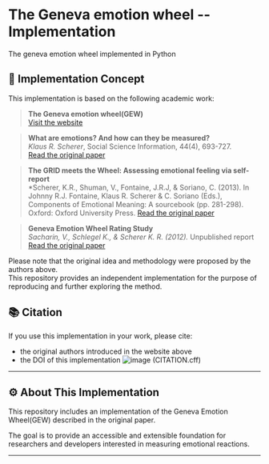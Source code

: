 # The Geneva emotion wheel -- Implementation
The geneva emotion wheel implemented in Python


## 🧠 Implementation Concept

This implementation is based on the following academic work:

> **The Geneva emotion wheel(GEW)**   
> [Visit the website](https://www.unige.ch/cisa/gew/)

> **What are emotions? And how can they be measured?**  
> *Klaus R. Scherer*, Social Science Information, 44(4), 693-727.  
> [Read the original paper](https://www.unige.ch/cisa/files/6914/6720/3988/2005_Scherer_SSI.pdf)

> **The GRID meets the Wheel: Assessing emotional feeling via self-report**  
> *Scherer, K.R., Shuman, V., Fontaine, J.R.J, & Soriano, C. (2013).
> In Johnny R.J. Fontaine, Klaus R. Scherer & C. Soriano (Eds.), Components of Emotional Meaning: A sourcebook (pp. 281-298). Oxford: Oxford University Press.
> [Read the original paper](https://www.researchgate.net/publication/280880696_The_GRID_meets_the_Wheel_Assessing_emotional_feeling_via_self-report)

> **Geneva Emotion Wheel Rating Study**  
> *Sacharin, V., Schlegel K., & Scherer K. R. (2012).* Unpublished report
> [Read the original paper](https://www.unige.ch/cisa/files/4514/6720/4016/Geneva_Emotion_Wheel_Rating_Study_Report_2012_08_11_2.0.pdf)


Please note that the original idea and methodology were proposed by the authors above.  
This repository provides an independent implementation for the purpose of reproducing and further exploring the method.

## 📚 Citation

If you use this implementation in your work, please cite:
- the original authors introduced in the website above
- the DOI of this implementation ![image](https://github.com/user-attachments/assets/0b4e5ab5-064f-4114-8d3a-f3d4d915a3f4) (CITATION.cff)

---

## ⚙️ About This Implementation

This repository includes an implementation of the Geneva Emotion Wheel(GEW) described in the original paper.

The goal is to provide an accessible and extensible foundation for researchers and developers interested in measuring emotional reactions.

---

